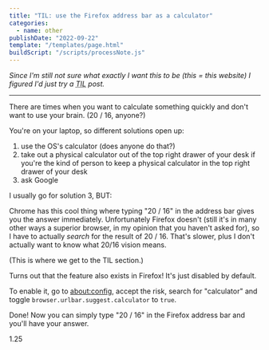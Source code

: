 ```yaml
---
title: "TIL: use the Firefox address bar as a calculator"
categories:
  - name: other
publishDate: "2022-09-22"
template: "/templates/page.html"
buildScript: "/scripts/processNote.js"
---
```


_Since I'm still not sure what exactly I want this to be (this = this website) I figured I'd just try a <abbr title="Today I Learned">TIL</abbr> post._

---

There are times when you want to calculate something quickly and don't want to use your brain. (20 / 16, anyone?)

You're on your laptop, so different solutions open up:

1. use the OS's calculator (does anyone do that?)
2. take out a physical calculator out of the top right drawer of your desk if you're the kind of person to keep a physical calculator in the top right drawer of your desk
3. ask Google

I usually go for solution 3, BUT:

Chrome has this cool thing where typing "20 / 16" in the address bar gives you the answer immediately. Unfortunately Firefox doesn't (still it's in many other ways a superior browser, in my opinion that you haven't asked for), so I have to actually _search_ for the result of 20 / 16. That's slower, plus I don't actually want to know what 20/16 vision means.

(This is where we get to the TIL section.)

Turns out that the feature also exists in Firefox! It's just disabled by default.

To enable it, go to [about:config](<[about:config](https://support.mozilla.org/en-US/kb/about-config-editor-firefox)>), accept the risk, search for "calculator" and toggle `browser.​urlbar.​suggest.​calculator` <!-- This `code` element contains zero-width spaces after each dot to make sure the words wrap on small screens --> to `true`.

Done! Now you can simply type "20 / 16" in the Firefox address bar and you'll have your answer.

1.25
